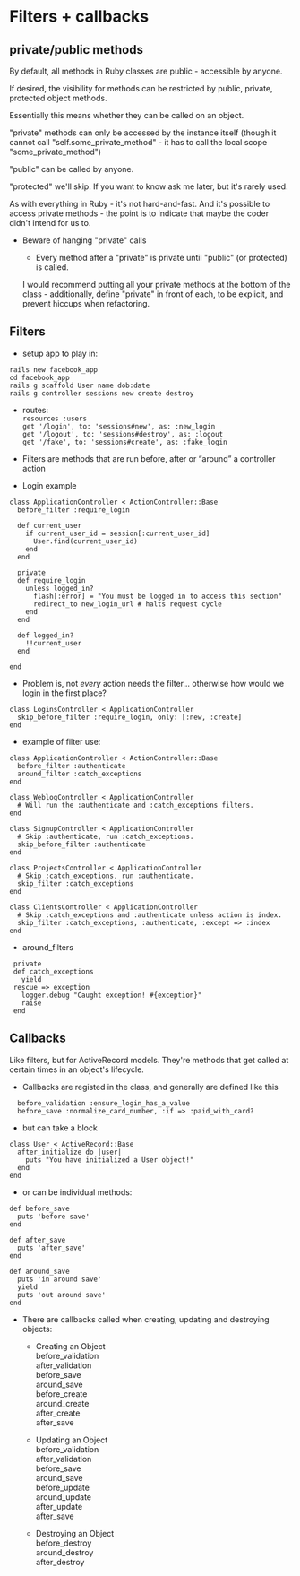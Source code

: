# Filters + callbacks

## private/public methods
By default, all methods in Ruby classes are public - accessible by anyone.

If desired, the visibility for methods can be restricted by public, private, protected object methods.

Essentially this means whether they can be called on an object.

"private" methods can only be accessed by the instance itself (though it cannot call "self.some_private_method" - it has to call the local scope "some_private_method")

"public" can be called by anyone.

"protected" we'll skip. If you want to know ask me later, but it's rarely used.

As with everything in Ruby - it's not hard-and-fast. And it's possible to access private methods - the point is to indicate that maybe the coder didn't intend for us to.

- Beware of hanging "private" calls
  - Every method after a "private" is private until "public" (or protected) is called.

  I would recommend putting all your private methods at the bottom of the class - additionally, define "private" in front of each, to be explicit, and prevent hiccups when refactoring.

## Filters

- setup app to play in:
  
`rails new facebook_app`  
`cd facebook_app`  
`rails g scaffold User name dob:date`  
`rails g controller sessions new create destroy`  

- routes:  
`resources :users`  
`get '/login', to: 'sessions#new', as: :new_login`  
`get '/logout', to: 'sessions#destroy', as: :logout`  
`get '/fake', to: 'sessions#create', as: :fake_login`  


- Filters are methods that are run before, after or “around” a controller action
  
- Login example

```
class ApplicationController < ActionController::Base
  before_filter :require_login
 
  def current_user
    if current_user_id = session[:current_user_id]
      User.find(current_user_id)
    end
  end

  private
  def require_login
    unless logged_in?
      flash[:error] = "You must be logged in to access this section"
      redirect_to new_login_url # halts request cycle
    end
  end
 
  def logged_in?
    !!current_user
  end

end
```

- Problem is, not *every* action needs the filter... otherwise how would we login in the first place?

```
class LoginsController < ApplicationController
  skip_before_filter :require_login, only: [:new, :create]
end
```

- example of filter use:

```
class ApplicationController < ActionController::Base
  before_filter :authenticate
  around_filter :catch_exceptions
end
```

```
class WeblogController < ApplicationController
  # Will run the :authenticate and :catch_exceptions filters.
end
```

```
class SignupController < ApplicationController
  # Skip :authenticate, run :catch_exceptions.
  skip_before_filter :authenticate
end
```

```
class ProjectsController < ApplicationController
  # Skip :catch_exceptions, run :authenticate.
  skip_filter :catch_exceptions
end
```

```
class ClientsController < ApplicationController
  # Skip :catch_exceptions and :authenticate unless action is index.
  skip_filter :catch_exceptions, :authenticate, :except => :index
end
```

- around_filters

```
 private
 def catch_exceptions
   yield
 rescue => exception
   logger.debug "Caught exception! #{exception}"
   raise
 end
```


## Callbacks
  Like filters, but for ActiveRecord models. They're methods that get called at certain times in an object's lifecycle.

- Callbacks are registed in the class, and generally are defined like this

```
  before_validation :ensure_login_has_a_value
  before_save :normalize_card_number, :if => :paid_with_card?
```

- but can take a block


```
class User < ActiveRecord::Base
  after_initialize do |user|
    puts "You have initialized a User object!"
  end
end
```

- or can be individual methods:

```
def before_save
  puts 'before save'
end

def after_save
  puts 'after_save'
end

def around_save
  puts 'in around save'
  yield
  puts 'out around save'
end
```

- There are callbacks called when creating, updating and destroying objects:

  - Creating an Object  
    before_validation  
    after_validation  
    before_save  
    around_save  
    before_create  
    around_create  
    after_create  
    after_save  

  - Updating an Object  
    before_validation  
    after_validation  
    before_save  
    around_save  
    before_update  
    around_update  
    after_update  
    after_save  
  
  - Destroying an Object  
    before_destroy  
    around_destroy  
    after_destroy  